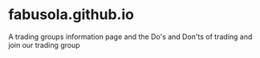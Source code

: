 # fabusola.github.io
A trading groups information page and the Do's and Don'ts of trading and join our trading group
